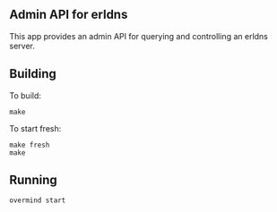 ## Admin API for erldns

This app provides an admin API for querying and controlling an erldns server.

## Building

To build:

```
make
```

To start fresh:

```
make fresh
make
```

## Running

```sh
overmind start
```
